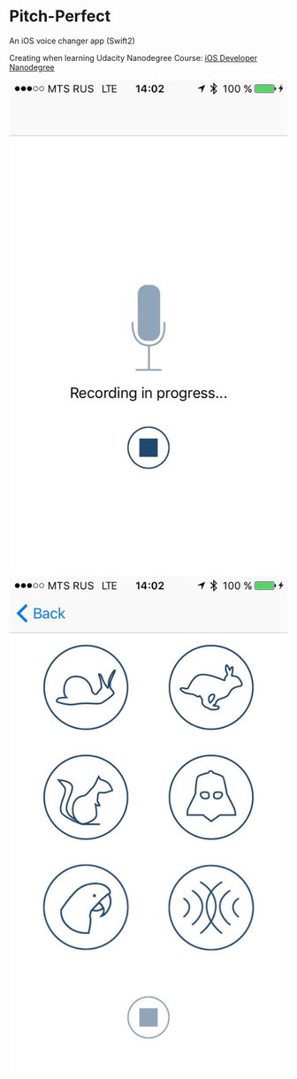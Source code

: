 # Pitch-Perfect

An iOS voice changer app (Swift2)

Creating when learning Udacity Nanodegree Course: [iOS Developer Nanodegree](https://www.udacity.com/course/ios-developer-nanodegree--nd003)

![](https://raw.githubusercontent.com/sokravtsov/Pitch-Perfect/master/Screenshots/sh1.jpg)
![](https://raw.githubusercontent.com/sokravtsov/Pitch-Perfect/master/Screenshots/sh2.jpg)

